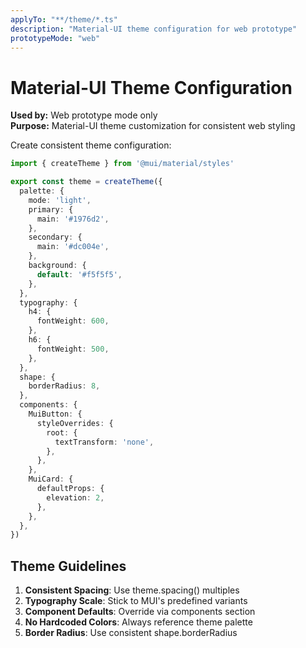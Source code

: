 ```yaml
---
applyTo: "**/theme/*.ts"
description: "Material-UI theme configuration for web prototype"
prototypeMode: "web"
---
```


# Material-UI Theme Configuration
**Used by:** Web prototype mode only  
**Purpose:** Material-UI theme customization for consistent web styling

Create consistent theme configuration:

```typescript
import { createTheme } from '@mui/material/styles'

export const theme = createTheme({
  palette: {
    mode: 'light',
    primary: {
      main: '#1976d2',
    },
    secondary: {
      main: '#dc004e',
    },
    background: {
      default: '#f5f5f5',
    },
  },
  typography: {
    h4: {
      fontWeight: 600,
    },
    h6: {
      fontWeight: 500,
    },
  },
  shape: {
    borderRadius: 8,
  },
  components: {
    MuiButton: {
      styleOverrides: {
        root: {
          textTransform: 'none',
        },
      },
    },
    MuiCard: {
      defaultProps: {
        elevation: 2,
      },
    },
  },
})
```

## Theme Guidelines

1. **Consistent Spacing**: Use theme.spacing() multiples
2. **Typography Scale**: Stick to MUI's predefined variants
3. **Component Defaults**: Override via components section
4. **No Hardcoded Colors**: Always reference theme palette
5. **Border Radius**: Use consistent shape.borderRadius